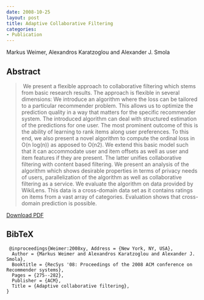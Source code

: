 ```yaml
---
date: 2008-10-25
layout: post
title: Adaptive Collaborative Filtering
categories:
- Publication
---
```


Markus Weimer, Alexandros Karatzoglou and Alexander J. Smola


## Abstract
<blockquote> We present a flexible approach to collaborative filtering which stems from basic research results. The approach is flexible in several dimensions: We introduce an algorithm where the loss can be tailored to a particular recommender problem. This allows us to optimize the prediction quality in a way that matters for the specific recommender system. The introduced algorithm can deal with structured estimation of the predictions for one user. The most prominent outcome of this is the ability of learning to rank items along user preferences. To this end, we also present a novel algorithm to compute the ordinal loss in O(n log(n)) as apposed to O(n2). We extend this basic model such that it can accommodate user and item offsets as well as user and item features if they are present. The latter unifies collaborative filtering with content based filtering. We present an analysis of the algorithm which shows desirable properties in terms of privacy needs of users, parallelization of the algorithm as well as collaborative filtering as a service. We evaluate the algorithm on data provided by WikiLens. This data is a cross-domain data set as it contains ratings on items from a vast array of categories. Evaluation shows that cross-domain prediction is possible.</blockquote>


[Download PDF](http://cs.markusweimer.com/pub/2008-RecSys.pdf)


## BibTeX
   
     @inproceedings{Weimer:2008xy, Address = {New York, NY, USA}, 
      Author = {Markus Weimer and Alexandros Karatzoglou and Alexander J. Smola}, 
      Booktitle = {RecSys '08: Proceedings of the 2008 ACM conference on Recommender systems}, 
      Pages = {275--282}, 
      Publisher = {ACM}, 
      Title = {Adaptive collaborative filtering}, 
    }

